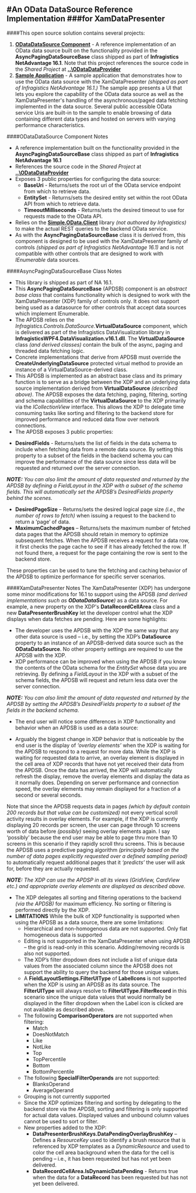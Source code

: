 #An OData DataSource Reference Implementation
###for XamDataPresenter
------------------




####This open source solution contains several projects: 

1. [**ODataDataSource Component**](https://github.com/Infragistics/DataSource-Reference-Implementations/tree/master/DataPresenter.DataSources.OData/DataPresenter.DataSources.OData) - A reference implementation of an OData data source built on the functionality provided in the **AsyncPagingDataSourceBase** class shipped as part of **Infragistics NetAdvantage 16.1**.  Note that this project references the source code in the _Shared Project_ at [**..\ODataDataProvider**](https://github.com/Infragistics/DataSource-Reference-Implementations/tree/master/ODataDataProvider)
2. [**Sample Application**](https://github.com/Infragistics/DataSource-Reference-Implementations/tree/master/DataPresenter.DataSources.OData/DataPresenter.DataSources.OData.SampleApp) - A sample application that demonstrates how to use the OData data source with the XamDataPresenter _(shipped as part of Infragistics NetAdvantage 16.1.)_  The sample app presents a UI that lets you explore the capability of the OData data source as well as the XamDataPresenter's handling of the asynchronous/paged data fetching implemented in the data source.  Several public accessible OData service Uris are built-in to the sample to enable browsing of data containing different data types and hosted on servers with varying performance characteristics.

####ODataDataSource Component Notes
* A reference implementation built on the functionality provided in the **AsyncPagingDataSourceBase** class shipped as part of **Infragistics NetAdvantage 16.1**
* References the source code in the _Shared Project_ at [**..\ODataDataProvider**](https://github.com/Infragistics/DataSource-Reference-Implementations/tree/master/ODataDataProvider)
* Exposes 3 public properties for configuring the data source:
  +	**BaseUri** - Returns/sets the root uri of the OData service endpoint from which to retrieve data.
  +	**EntitySet** - Returns/sets the desired entity set within the root OData API from which to retrieve data.
  +	**TimeoutMilliseconds** - Returns/sets the desired timeout to use for requests made to the OData API.
* Relies on the [**Simple.OData.Client**](https://www.nuget.org/packages/Simple.OData.Client/) library _(not authored by Infragistics)_ to make the actual REST queries to the backend OData service. 
* As with the **AsyncPagingDataSourceBase** class it is derived from, this component is designed to be used with the XamDataPresenter family of controls _(shipped as part of Infragistics NetAdvantage 16.1)_ and is not compatible with other controls that are designed to work with _IEnumerable_ data sources.

####AsyncPagingDataSourceBase Class Notes
*	This library is shipped as part of NA 16.1.
*	This **AsyncPagingDataSourceBase** (APDSB) component is an _abstract base class_ that contains functionality which is designed to work with the XamDataPresenter (XDP) family of controls only.  It does not support being used as a datasource for other controls that accept data sources which implement IEnumerable.
*	The APDSB relies on the _Infragistics.Controls.DataSource_.**VirtualDataSource** component, which is delivered as part of the Infragistics DataVisualization library in **InfragisticsWPF4.DataVisualization.v16.1.dll**.  The **VirtualDataSource** class _(and derived classes)_ contain the bulk of the async, paging and threaded data fetching logic.
*	Concrete implementations that derive from APDSB must override the **CreateUnderlyingDataSource** protected virtual method to provide an instance of a VirtualDataSource-derived class.
*	This APDSB is implemented as an abstract base class and its primary function is to serve as a bridge between the XDP and an underlying data source implementation derived from **VirtualDataSource** _(described above)_.  The APDSB exposes the data fetching, paging, filtering, sorting and schema capabilities of the **VirtualDataSource** to the XDP primarily via the _ICollectionView_ interface.  This allows the XDP to delegate time consuming tasks like sorting and filtering to the backend store for improved performance and reduced data flow over network connections.
*	The APDSB exposes 3 public properties:
  +	**DesiredFields** - Returns/sets the list of fields in the data schema to include when fetching data from a remote data source.  By setting this property to a subset of the fields in the backend schema you can improve the performance of the data source since less data will be requested and returned over the server connection.

  _**NOTE:** You can also limit the amount of data requested and returned by the APDSB by  defining a FieldLayout in the XDP with a subset of the schema fields.  This will automatically set the APDSB’s DesiredFields property behind the scenes._
  +	**DesiredPageSize** – Returns/sets the desired logical page size _(i.e., the number of rows to fetch)_ when issuing a request to the backend to return a ‘page’ of data.
  +	**MaximumCachedPages** – Returns/sets the maximum number of fetched data pages that the APDSB should retain in memory to optimize subsequent fetches.  When the APDSB receives a request for a data row, it first checks the page cache to see if it has already fetched the row.  If not found there, a request for the page containing the row is sent to the backend store.

These properties can be used to tune the fetching and caching behavior of the APDSB to optimize performance for specific server scenarios.

####XamDataPresenter Notes
The XamDataPresenter (XDP) has undergone some minor modifications for 16.1 to support using the APDSB _(and derived implementations such as **ODataDataSource**)_ as a data source.  For example, a  new property on the XDP's **DataRecordCellArea** class and a new **DataPresenterBrushKey** let the developer control what the XDP displays when data fetches are pending.  Here are some highlights:
*	The developer uses the APDSB with the XDP the same way that any other data source is used – i.e., by setting the XDP’s **DataSource** property to an instance of an APDSB-derived data source such as the **ODataDataSource**.  No other property settings are required to use the APDSB with the XDP.
*	XDP performance can be improved when using the APDSB if you know the contents of the OData schema for the _EntitySet_ whose data you are retrieving.  By defining a _FieldLayout_ in the XDP with a subset of the schema fields, the APDSB will request and return less data over the server connection.   

  _**NOTE:** You can also limit the amount of data requested and returned by the APDSB by setting the APDSB’s DesiredFields property to a subset of the fields in the backend schema._
  
*	The end user will notice some differences in XDP functionality and behavior when an APDSB is used as a data source:
  +	Arguably the biggest change in XDP behavior that is noticeable by the end user is the display of _‘overlay elements’_ when the XDP is waiting for the APDSB to respond to a request for more data.  While the XDP is waiting for requested data to arrive, an overlay element is displayed in the cell area of XDP records that have not yet received their data from the APDSB.  Once the data has arrived, the XDP will automatically refresh the display, remove the overlay elements and display the data as it normally does.  Depending on server performance and connection speed, the overlay elements may remain displayed for a fraction of a second or several seconds.  

  Note that since the APDSB requests data in pages _(which by default contain 200 records but that value can be customized)_ not every vertical scroll activity results in overlay elements.  For example, if the XDP is currently displaying 20 records per screen, the user can page through 10 screens worth of data before _(possibly)_ seeing overlay elements again.  I say ‘possibly’ because the end user may be able to page thru more than 10 screens in this scenario if they rapidly scroll thru screens.  This is because the APDSB uses a predictive paging algorithm _(principally based on the number of data pages explicitly requested over a defined sampling period)_ to automatically request additional pages that it _‘predicts’_ the user will ask for, before they are actually requested.

_**NOTE:** The XDP can use the APDSP in all its views (GridView, CardView etc.) and appropriate overlay elements are displayed as described above._

*	The XDP delegates all sorting and filtering operations to the backend _(via the APDSB)_ for maximum efficiency.  No sorting or filtering is performed directly by the XDP.
* **LIMITATIONS** While the bulk of XDP functionality is supported when using the APDSB as a data source, there are some limitations:
  * Hierarchical and non-homogenous data are not supported.  Only flat homogeneous data is supported
  * Editing is not supported in the XamDataPresenter when using APDSB – the grid is read-only in this scenario.  Adding/removing records is also not supported.
  * The XDP’s filter dropdown does not include a list of unique data values from the associated column since the APDSB does not support the ability to query the backend for those unique values.  
  * A **FieldLayoutSettings.FilterUIType** of **LabelIcons** is not supported when the XDP is using an APDSB as its data source.  The **FilterUIType** will always resolve to **FilterUIType.FilterRecord** in this scenario since the unique data values that would normally be displayed in the filter dropdown when the Label icon is clicked are not available as described above.
  * The following **ComparisonOperators** are not supported when filtering:
    +	Match
    +	DoesNotMatch
    + Like
    +	NotLike
    +	Top
    +	TopPercentile
    + Bottom
    + BottomPercentile
  * The following **SpecialFilterOperands** are not supported:
    + BlanksOperand 
    + AverageOperand
  * Grouping is not currently supported
  * Since the XDP optimizes filtering and sorting by delegating to the backend store via the APDSB, sorting and filtering is only supported for actual data values. Displayed values and unbound column values cannot be used to sort or filter.
  * New properties added to the XDP:
    + **DataPresenterBrushKeys.DataPendingOverlayBrushKey** – Defines a _ResourceKey_ used to identify a brush resource that is referenced by XDP templates as a _DynamicResource_ and  used to color the cell area background when the data for the cell is pending – i.e., it has been requested but has not yet been delivered. 
    + **DataRecordCellArea.IsDynamicDataPending** - Returns true when the data for a **DataRecord** has been requested but has not yet been delivered.

